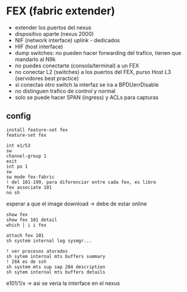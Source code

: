 # FEX (fabric extender)

- extender los puertos del nexus
- dispositivo aparte (nexus 2000)
- NIF (network interface) uplink - dedicados
- HIF (host interface)
- dump switches: no pueden hacer forwarding del trafico, tienen que mandarlo al N9k
- no puedes conectarte (consola/terminal) a un FEX
- no conectar L2 (switches) a los puertos del FEX, purso Host L3 (servidores best practice)
- si conectas otro switch la interfaz se ira a BPDUerrDisable
- no distinguen trafico de control y normal
- solo se puede hacer SPAN (ingress) y ACLs para capturas

## config
```
install feature-set fex
feature-set fex

int e1/53
sw
channel-group 1
exit
int po 1
sw
sw mode fex-fabric
! del 101-199, para diferenciar entre cada fex, es libre
fex associate 101
no sh
```
esperar a que el image download -> debe de estar online
```
show fex
show fex 101 detail
which | i i fex

attach fex 101
sh system internal log sysmgr...

! ver procesos atorados
sh sytem internal mts buffers summary
! 284 es de ssh
sh system mts sup sap 284 description
sh sytem internal mts buffers details
```
e101/1/x -> asi se veria la interface en el nexus
